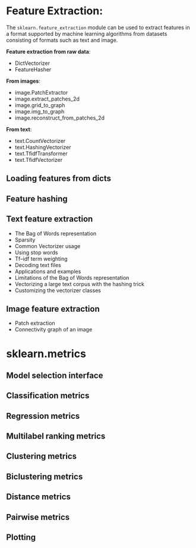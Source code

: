 # Feature Extraction:
The `sklearn.feature_extraction` module can be used to extract features in a format supported by machine learning algorithms from datasets consisting of formats such as text and image.

**Feature extraction from raw data**:
- DictVectorizer
- FeatureHasher
  
**From images**:
- image.PatchExtractor
- image.extract_patches_2d
- image.grid_to_graph
- image.img_to_graph
- image.reconstruct_from_patches_2d
  
**From text**:
- text.CountVectorizer
- text.HashingVectorizer
- text.TfidfTransformer
- text.TfidfVectorizer
## Loading features from dicts
## Feature hashing
## Text feature extraction
- The Bag of Words representation
- Sparsity
- Common Vectorizer usage
- Using stop words
- Tf–idf term weighting
- Decoding text files
- Applications and examples
- Limitations of the Bag of Words representation
- Vectorizing a large text corpus with the hashing trick
- Customizing the vectorizer classes
## Image feature extraction
- Patch extraction
- Connectivity graph of an image

# sklearn.metrics
## Model selection interface
## Classification metrics
## Regression metrics
## Multilabel ranking metrics
## Clustering metrics
## Biclustering metrics
## Distance metrics
## Pairwise metrics
## Plotting
